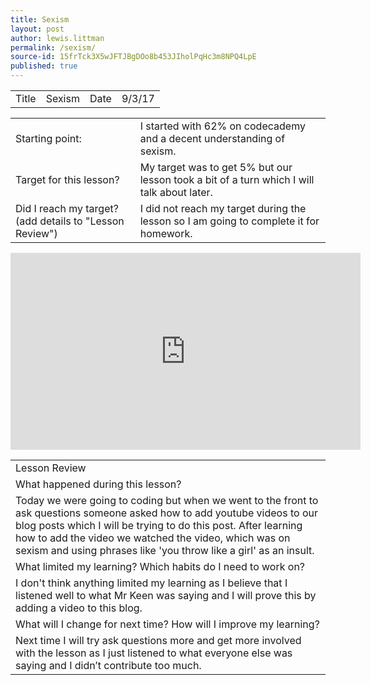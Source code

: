 ```yaml
---
title: Sexism
layout: post
author: lewis.littman
permalink: /sexism/
source-id: 15frTck3X5wJFTJBgDOo8b453JIholPqHc3m8NPQ4LpE
published: true
---
```

<table>
  <tr>
    <td>Title</td>
    <td>Sexism</td>
    <td>Date</td>
    <td>9/3/17</td>
  </tr>
</table>


<table>
  <tr>
    <td>Starting point:</td>
    <td>I started with 62% on codecademy and a decent understanding of sexism.</td>
  </tr>
  <tr>
    <td>Target for this lesson?</td>
    <td>My target was to get 5% but our lesson took a bit of a turn which I will talk about later.</td>
  </tr>
  <tr>
    <td>Did I reach my target? 
(add details to "Lesson Review")</td>
    <td>I did not reach my target during the lesson so I am going to complete it for homework.</td>
  </tr>
</table>

<iframe width="560" height="315" src="https://www.youtube.com/embed/xSlDqDVrte0?list=PLHdCowjFIBmI1UV60W1TVa7l91Psnw73E" frameborder="0" allowfullscreen></iframe>

<table>
  <tr>
    <td>Lesson Review</td>
  </tr>
  <tr>
    <td>What happened during this lesson?</td>
  </tr>
  <tr>
    <td>Today we were going to coding but when we went to the front to ask questions someone asked how to add youtube videos to our blog posts which I will be trying to do this post. After learning how to add the video we watched the video, which was on sexism and using phrases like 'you throw like a girl' as an insult.</td>
  </tr>
  <tr>
    <td>What limited my learning? Which habits do I need to work on? </td>
  </tr>
  <tr>
    <td>I don't think anything limited my learning as I believe that I listened well to what Mr Keen was saying and I will prove this by adding a video to this blog.</td>
  </tr>
  <tr>
    <td>What will I change for next time? How will I improve my learning?</td>
  </tr>
  <tr>
    <td>Next time I will try ask questions more and get more involved with the lesson as I just listened to what everyone else was saying and I didn’t contribute too much.</td>
  </tr>
</table>


